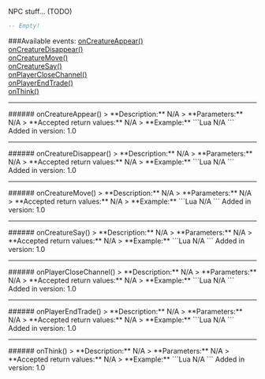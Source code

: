 NPC stuff... (TODO)
```Lua
-- Empty!
```
###Available events:
[onCreatureAppear()](#onCreatureAppear)  
[onCreatureDisappear()](#onCreatureDisappear)  
[onCreatureMove()](#onCreatureMove)  
[onCreatureSay()](#onCreatureSay)  
[onPlayerCloseChannel()](#onPlayerCloseChannel)  
[onPlayerEndTrade()](#onPlayerEndTrade)  
[onThink()](#onThink)  


***

<a name="onCreatureAppear"/>
###### onCreatureAppear()
> **Description:** N/A  
> **Parameters:** N/A  
> **Accepted return values:** N/A  
> **Example:** 
```Lua
N/A  
```
Added in version: 1.0

***

<a name="onCreatureDisappear"/>
###### onCreatureDisappear()
> **Description:** N/A  
> **Parameters:** N/A  
> **Accepted return values:** N/A  
> **Example:** 
```Lua
N/A  
```
Added in version: 1.0

***

<a name="onCreatureMove"/>
###### onCreatureMove()
> **Description:** N/A  
> **Parameters:** N/A  
> **Accepted return values:** N/A  
> **Example:** 
```Lua
N/A  
```
Added in version: 1.0

***

<a name="onCreatureSay"/>
###### onCreatureSay()
> **Description:** N/A  
> **Parameters:** N/A  
> **Accepted return values:** N/A  
> **Example:** 
```Lua
N/A  
```
Added in version: 1.0

***

<a name="onPlayerCloseChannel"/>
###### onPlayerCloseChannel()
> **Description:** N/A  
> **Parameters:** N/A  
> **Accepted return values:** N/A  
> **Example:** 
```Lua
N/A  
```
Added in version: 1.0

***

<a name="onPlayerEndTrade"/>
###### onPlayerEndTrade()
> **Description:** N/A  
> **Parameters:** N/A  
> **Accepted return values:** N/A  
> **Example:** 
```Lua
N/A  
```
Added in version: 1.0

***

<a name="onThink"/>
###### onThink()
> **Description:** N/A  
> **Parameters:** N/A  
> **Accepted return values:** N/A  
> **Example:** 
```Lua
N/A  
```
Added in version: 1.0
